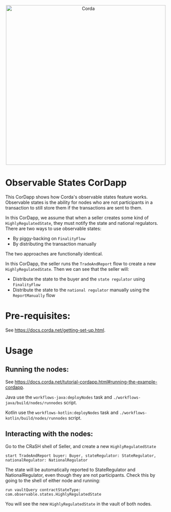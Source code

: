 <p align="center">
  <img src="https://www.corda.net/wp-content/uploads/2016/11/fg005_corda_b.png" alt="Corda" width="500">
</p>

# Observable States CorDapp

This CorDapp shows how Corda's observable states feature works. Observable states is the ability for nodes who are not 
participants in a transaction to still store them if the transactions are sent to them.

In this CorDapp, we assume that when a seller creates some kind of `HighlyRegulatedState`, they must notify the state 
and national regulators. There are two ways to use observable states:

* By piggy-backing on `FinalityFlow`
* By distributing the transaction manually

The two approaches are functionally identical. 

In this CorDapp, the seller runs the `TradeAndReport` flow to create a new `HighlyRegulatedState`. Then we can see that the seller will:

* Distribute the state to the buyer and the `state regulator` using `FinalityFlow`
* Distribute the state to the `national regulator` manually using the `ReportManually` flow 

# Pre-requisites:
  
See https://docs.corda.net/getting-set-up.html.

# Usage

## Running the nodes:

See https://docs.corda.net/tutorial-cordapp.html#running-the-example-cordapp.

Java use the `workflows-java:deployNodes` task and `./workflows-java/build/nodes/runnodes` script.

Kotlin use the `workflows-kotlin:deployNodes` task and `./workflows-kotlin/build/nodes/runnodes` script.

## Interacting with the nodes:

Go to the CRaSH shell of Seller, and create a new `HighlyRegulatedState`

    start TradeAndReport buyer: Buyer, stateRegulator: StateRegulator, nationalRegulator: NationalRegulator

The state will be automatically reported to StateRegulator and NationalRegulator, even though they are not 
participants. Check this by going to the shell of either node and running:

    run vaultQuery contractStateType: com.observable.states.HighlyRegulatedState

You will see the new `HighlyRegulatedState` in the vault of both nodes.
